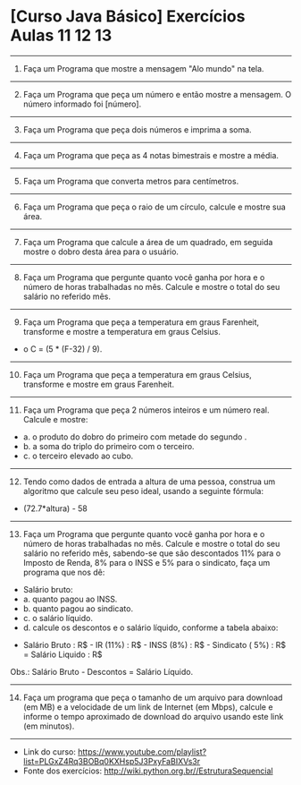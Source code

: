 # [Curso Java Básico] Exercícios Aulas 11 12 13
***
1) Faça um Programa que mostre a mensagem "Alo mundo" na tela. 

***

2) Faça um Programa que peça um número e então mostre a
mensagem. O número informado foi [número]. 

***

3) Faça um Programa que peça dois números e imprima a soma.

***

4) Faça um Programa que peça as 4 notas bimestrais e mostre a média. 

***

5) Faça um Programa que converta metros para centímetros. 

***

6) Faça um Programa que peça o raio de um círculo, calcule e mostre sua área.

***
 
7) Faça um Programa que calcule a área de um quadrado, em seguida 
mostre o dobro desta área para o usuário. 

***

8) Faça um Programa que pergunte quanto você ganha por hora e o 
número de horas trabalhadas no mês. Calcule e mostre o total do seu
salário no referido mês.

***

9) Faça um Programa que peça a temperatura em graus Farenheit, 
transforme e mostre a temperatura em graus Celsius.
- o C = (5 * (F-32) / 9). 

***

10) Faça um Programa que peça a temperatura em graus Celsius, 
transforme e mostre em graus Farenheit. 

***

11) Faça um Programa que peça 2 números inteiros e um número real.
Calcule e mostre: 
- a. o produto do dobro do primeiro com metade do segundo . 
- b. a soma do triplo do primeiro com o terceiro. 
- c. o terceiro elevado ao cubo. 

***

12) Tendo como dados de entrada a altura de uma pessoa, construa um 
algoritmo que calcule seu peso ideal, usando a seguinte fórmula: 
- (72.7*altura) - 58
 
***
 
13) Faça um Programa que pergunte quanto você ganha por hora e o 
número de horas trabalhadas no mês. Calcule e mostre o total do seu
salário no referido mês, sabendo-se que são descontados 11% para o
Imposto de Renda, 8% para o INSS e 5% para o sindicato, faça um
programa que nos dê: 
- Salário bruto:
- a. quanto pagou ao INSS. 
- b. quanto pagou ao sindicato. 
- c. o salário líquido. 
- d. calcule os descontos e o salário líquido, conforme a tabela abaixo: 

+ Salário Bruto : R$ - IR (11%) : R$ - INSS
(8%) : R$ - Sindicato ( 5%) : R$ = Salário Liquido : R$

Obs.: Salário Bruto - Descontos = Salário Líquido.

***

14) Faça um programa que peça o tamanho de um arquivo para download 
(em MB) e a velocidade de um link de Internet (em Mbps), calcule e
informe o tempo aproximado de download do arquivo usando este link (em minutos).

***
- Link do curso: https://www.youtube.com/playlist?list=PLGxZ4Rq3BOBq0KXHsp5J3PxyFaBIXVs3r
- Fonte dos exercícios: http://wiki.python.org.br//EstruturaSequencial

